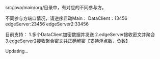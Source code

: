 src/java/main/org/目录中，有对应的不同参与方。

不同参与方端口情况，请逆序启动Main：
DataClient：13456
edgeServer:23456
edgeServer2:33456

目前支持：
1.多个DataClient加密数据并发送
2.edgeServer接收密文并聚合
3.edgeServer2接收聚合密文并正确解密【支持浮点数，负数】


Updating...
